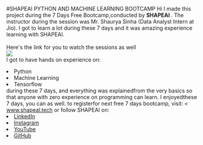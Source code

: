 #SHAPEAI PYTHON AND MACHINE LEARNING BOOTCAMP
Hi I made this project during the 7 Days Free Bootcamp,conducted by <b> SHAPEAI
</b>.
The instructor during the session was Mr. Shaurya Sinha (Data Analyst Intern at Jio). I got to
learn a lot during these 7 days and it was amazing experience learning with SHAPEAI.
<br><br>Here's the link for you to watch the sessions as well<br>
<a href="https://www.youtube.com/playlist?list=PL7218TDRnbu NEA-59W7WWgCWEBLEOD6h"> <img src="https://github.com/ShapeAI/PYTHON-AND-DATA-ANALYTICS/blob/main/YOUTUBE% 20THUMBNAIL-5.png"></a>
<br>I got to have hands on experience on:
<li>Python
<li>Machine Learning
<li>Tensorflow
<br>during these 7 days, and everything was explainedfrom the very basics so that
anyone with zero experience on programming can learn.
I enjoyedthese 7 days, you can as well. to registerfor next free 7 days bootcamp, visit:
<<a href="https://www.shapeal.tech"> www.shapeal.tech</a>
or follow SHAPEAI on:
<li><a href=
"https://in.linkedin.com/company/shapeal">LinkedIn</a>
<li><a href=
"https://www.instagram.com/shape.ai/?hl=en">Instagram</a>
<li><a
href=
"https://www.youtube.com/channel/UCTUVOLTW9uXWcbISPA">YouTube</a>
<li><a href=
"https://github.com/shapeal">GitHub</a>
